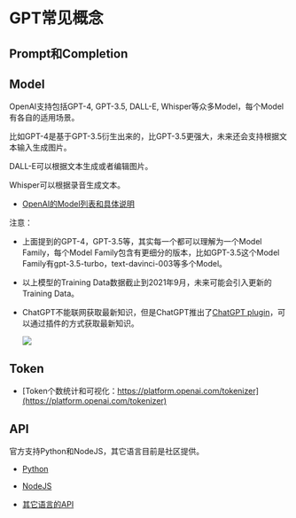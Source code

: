 # GPT常见概念

## Prompt和Completion

## Model

OpenAI支持包括GPT-4, GPT-3.5, DALL-E, Whisper等众多Model，每个Model有各自的适用场景。

比如GPT-4是基于GPT-3.5衍生出来的，比GPT-3.5更强大，未来还会支持根据文本输入生成图片。

DALL-E可以根据文本生成或者编辑图片。

Whisper可以根据录音生成文本。

* [OpenAI的Model列表和具体说明](https://platform.openai.com/docs/models)

注意：

* 上面提到的GPT-4，GPT-3.5等，其实每一个都可以理解为一个Model Family，每个Model Family包含有更细分的版本，比如GPT-3.5这个Model Family有gpt-3.5-turbo，text-davinci-003等多个Model。

* 以上模型的Training Data数据截止到2021年9月，未来可能会引入更新的Training Data。

* ChatGPT不能联网获取最新知识，但是ChatGPT推出了[ChatGPT plugin](https://openai.com/blog/chatgpt-plugins)，可以通过插件的方式获取最新知识。

  ![](/Users/zhangjincheng/Desktop/zhangjincheng/github/gpt-tutorial/lecture02_1.png)

## Token

* [Token个数统计和可视化：https://platform.openai.com/tokenizer](https://platform.openai.com/tokenizer)

## API

官方支持Python和NodeJS，其它语言目前是社区提供。

* [Python](https://github.com/openai/openai-python)

* [NodeJS](https://github.com/openai/openai-node)

* [其它语言的API](https://platform.openai.com/docs/libraries)